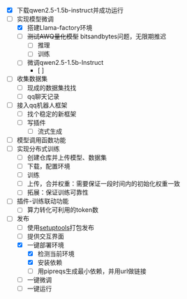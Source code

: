 - [x] 下载qwen2.5-1.5b-instruct并成功运行
- [ ] 实现模型微调
    - [x] 搭建Llama-factory环境
    - [ ] ~~测试AWQ量化模型~~ bitsandbytes问题，无限期推迟
      - [ ] 推理
      - [ ] 训练
    - [ ] 微调qwen2.5-1.5b-Instruct
      - [ ] 
- [ ] 收集数据集
    - [ ] 现成的数据集找找
    - [ ] qq聊天记录
- [ ] 接入qq机器人框架
    - [ ] 找个稳定的新框架
    - [ ] 写插件
      - [ ] 流式生成
- [ ] 模型调用函数功能
- [ ] 实现分布式训练
    - [ ] 创建仓库并上传模型、数据集
    - [ ] 下载，配置环境
    - [ ] 训练
    - [ ] 上传，合并权重：需要保证一段时间内的初始化权重一致
    - [ ] 拓展：保证训练可靠性
- [ ] 插件-训练联动功能
    - [ ] 算力转化可利用的token数
- [ ] 发布
  - [ ] 使用[setuptools](https://setuptools.pypa.io/en/latest/)打包发布
  - [ ] 提供交互界面
  - [x] 一键部署环境
    - [x] 检测当前环境
    - [x] 安装依赖
    - [ ] 用pipreqs生成最小依赖，并用url做链接
  - [ ] 一键微调
  - [ ] 一键运行